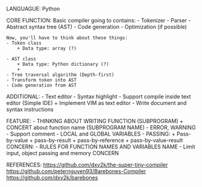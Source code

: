 LANGUAGUE: Python

CORE FUNCTION:
    Basic compiler going to contains: 
    - Tokenizer 
    - Parser 
    - Abstract syntax tree (AST) 
    - Code generation 
    - Optimization (if possible)

    Now, you'll have to think about these things: 
    - Token class
        + Data type: array (?)

    - AST class
        + Data type: Python dictionary (?)
        + 
    - Tree traversal algorithm (Depth-first)
    - Transform token into AST
    - Code generation from AST

ADDITIONAL: 
    - Text editor 
    - Syntax highlight
    - Support compile inside text editor (Simple IDE)
        + Implement VIM as text editor 
    - Write document and syntax instructions  


FEATURE: 
    - THINKING ABOUT WRITING FUNCTION (SUBPROGRAM) 
        + CONCERT about function name (SUBPROGRAM NAME)
    - ERROR, WARNING 
    - Support comment
    - LOCAL and GLOBAL VARIABLES 
    - PASSING: 
        + Pass-by-value 
        + pass-by-result
        + pass-by-reference
        + pass-by-value-result
CONCERN: 
    - RULES FOR FUNCTION NAMES AND VARIABLES NAME
    - Limit input, object passing and memory CONCERN


REFERENCES: 
	https://github.com/dxv2k/the-super-tiny-compiler
	https://github.com/peternguyen93/Barebones-Compiler
    https://github.com/dxv2k/barebones







